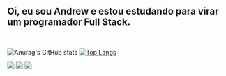 ## Oi, eu sou Andrew e estou estudando para virar um programador Full Stack.
<br>

![Anurag's GitHub stats](https://github-readme-stats.vercel.app/api?username=andrewchucrute&theme=midnight-purple&show_icons=true) 
[![Top Langs](https://github-readme-stats.vercel.app/api/top-langs/?username=andrewchucrute&layout=compact&theme=midnight-purple)](https://github.com/anuraghazra/github-readme-stats)


 
  <a href="https://instagram.com/andrewchucrute" target="_blank"><img src="https://img.shields.io/badge/-Instagram-%23E4405F?style=for-the-badge&logo=instagram&logoColor=white" target="_blank"></a>
  <a href = "mailto:andrewloly06@gmail.com"><img src="https://img.shields.io/badge/-Gmail-%23333?style=for-the-badge&logo=gmail&logoColor=white" target="_blank"></a>
  <a href="https://www.linkedin.com/in/andrew-henrique-86aa5823a" target="_blank"><img src="https://img.shields.io/badge/-LinkedIn-%230077B5?style=for-the-badge&logo=linkedin&logoColor=white" target="_blank"></a> 

